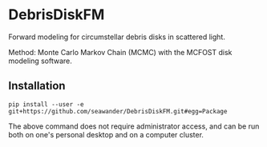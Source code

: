 # DebrisDiskFM
Forward modeling for circumstellar debris disks in scattered light.

Method: Monte Carlo Markov Chain (MCMC) with the MCFOST disk modeling software.

## Installation
```pip install --user -e git+https://github.com/seawander/DebrisDiskFM.git#egg=Package```

The above command does not require administrator access, and can be run both on one's personal desktop and on a computer cluster.
